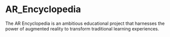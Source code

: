 # AR_Encyclopedia
The AR Encyclopedia is an ambitious educational project that harnesses the power of augmented reality to transform traditional learning experiences.
